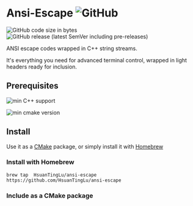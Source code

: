 # Ansi-Escape  ![GitHub](https://img.shields.io/github/license/hsuantinglu/ansi-escape)
![GitHub code size in bytes](https://img.shields.io/github/languages/code-size/HsuanTingLu/ansi-escape) ![GitHub release (latest SemVer including pre-releases)](https://img.shields.io/github/v/release/HsuanTingLu/ansi-escape?include_prereleases)

ANSI escape codes wrapped in C++ string streams.

It's everything you need for advanced terminal control, wrapped in light headers ready for inclusion.

## Prerequisites
![min C++ support](https://img.shields.io/badge/C%2B%2B-11%20or%20higher-blue?style=flat&logo=C%2B%2B)

![min cmake version](https://img.shields.io/badge/CMake-3.2%20or%20higher-blue?style=flat&logo=CMake)

## Install

Use it as a [CMake](https://cmake.org) package, or simply install it with [Homebrew](https://brew.sh)

### Install with Homebrew

```Shell
brew tap  HsuanTingLu/ansi-escape  https://github.com/HsuanTingLu/ansi-escape
```

### Include as a CMake package
